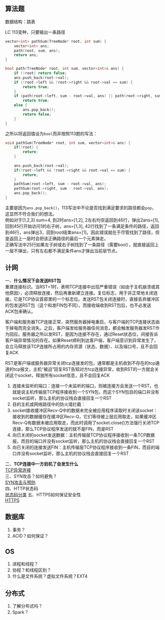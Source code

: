 ## 算法题
数据结构：跳表

LC 113变种，只要输出一条路径
```cpp
vector<int> pathSum(TreeNode* root, int sum) {
    vector<int> ans;
    path(root, sum, ans);
    return ans;
}

bool path(TreeNode* root, int sum, vector<int>& ans) {
    if (!root) return false;
    ans.push_back(root->val);
    if (!root->left && !root->right && root->val == sum) {
        return true;
    }
    if (path(root->left, sum - root->val, ans) || path(root->right, sum - root->val, ans))
        return true;
    else {
        ans.pop_back();
        return false;
    }
}
```

之所以将返回值设为`bool`而非按照113题的写法：

```cpp
void pathSum(TreeNode* root, int sum, vector<int>& ans) {
    if(!root) {
        return;
    }
        
    ans.push_back(root->val);
    if(!root->left && !root->right && root->val == sum) {
        return;
    }
    pathSum(root->left, sum - root->val, ans);
    pathSum(root->right, sum - root->val, ans);
    ans.pop_back();
}
```

主要是因为`ans.pop_back()`，113写法中不论是否找到满足要求的路径都会`pop`，这显然不符合我们的想法。  
例如对于[1,2,3] sum=4, 到2时ans=[1,2], 2左右均空返回到46行，弹出2ans=[1], 回到45行开始访问1的右子树，ans=[1,3], 42行找到了一条满足条件的路径，返回到46行，ans弹出3，回到root结束ans=[1]。因此错误就在于尽管找到了路径，但是返回上一层时会把该正确路径的最后一个元素弹走。  
正确写法中25行如果左子树或右子树找到了一条路径（需要bool），就直接返回上一层不弹出，只有左右都不满足条件ans才弹出当前层节点。

## 计网
一、**什么情况下会发送RST包**  
 重建连接标识。当RST=1时，表明TCP连接中出现严重错误（如由于主机崩溃或其他原因），必须释放连接，然后再重新建立连接。复位标志，用于非正常地关闭连接。它是TCP协议首部里的一个标志位。发送RST包关闭连接时，直接丢弃缓冲区的包发送RST包（这个和发FIN包不同）。而接收端收到RST包后，也不必发送ACK包来确认。

客户端和服务器TCP连接正常，突然服务器掉电重启，与客户端的TCP连接状态由于掉电而完全消失。之后，客户端发给服务器任何消息，都会触发服务器发RST作为回应。服务器之所以发RST，是因为连接不存在，通过Reset状态位，间接告诉客户端异常情况的存在。如果Reset顺利到达客户端，客户端意识到异常发生了，会立马释放该TCP连接所占用的内存资源（状态、数据）、以及端口号，且不会回复ACK

RST是客户端或服务器异常关闭tcp连接发的包，通常都是主机收到不存在的tcp通道的tcp报文，主机“被迫”回复RST告知对方tcp连接异常，收到RST的一方就会关闭这个socket，释放所有socket信息，且不会回复ACK

1. 连接未监听的端口：连接一个未监听的端口，则被连接方会发送一个RST。也就是说主机传输层TCP程序接收到一个SYN包，而这个SYN包目的端口并没有socket监听，那么主机的协议栈会直接回复一个RST
2. 目的主机或网络路径中的防火墙拦截：
3. socket接收缓冲区Recv-Q中的数据未完全被应用程序读取时关闭该socket：接收到的数据缓存在缓冲区Recv-Q，它们等待被上层应用取走，如果缓冲区Recv-Q有数据未被应用取走，而此时调用了socket.close()方法强行关闭TCP连接，那么TCP协议程序发送的就不是FIN，而是RST
4. 向已关闭的socket发送数据：主机传输层TCP协议程序接收到一条TCP数据报，而目的端口并没有socket监听，那么主机的协议栈会直接回复一个RST
5. 向已关闭的连接发送FIN：主机传输层TCP协议程序接收到一条FIN，而目的端口并没有socket监听，那么主机的协议栈会直接回复一个RST

二、**TCP连接中一方宕机了会发生什么**  
[TCP异常连接](https://xiaolincoding.com/network/3_tcp/tcp_down_and_crash.html)  
三、SYN攻击？如何避免？  
[SYN攻击与预防](https://www.jianshu.com/p/f62390df9627)  
四、HTTP状态码  
[状态码分类](https://www.runoob.com/http/http-status-codes.html)
五、HTTPS如何保证安全性  
[HTTPS](https://xiaolincoding.com/network/2_http/https_rsa.html#tls-%E6%8F%A1%E6%89%8B%E8%BF%87%E7%A8%8B)

## 数据库
 1. 事务？
 2. ACID？如何保证？

## OS
 1. 进程和线程？
 2. 协程？和线程区别？
 3. 什么是文件系统？虚拟文件系统？EXT4

## 分布式
 1. 了解分布式吗？
 2. Spark？
